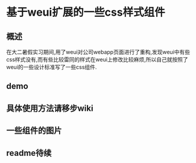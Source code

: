 # 基于weui扩展的一些css样式组件

## 概述

在大二暑假实习期间,用了weui对公司webapp页面进行了重构,发现weui中有些css样式没有,而有些比较雷同的样式在weui上修改比较麻烦,所以自己就按照了weui的一些设计标准写了一些css组件.

## demo

## 具体使用方法请移步wiki

## 一些组件的图片
## readme待续

